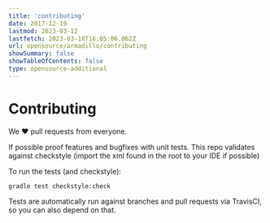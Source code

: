 ```yaml
---
title: 'contributing'
date: 2017-12-19
lastmod: 2023-03-12
lastfetch: 2023-03-18T16:05:06.062Z
url: opensource/armadillo/contributing
showSummary: false
showTableOfContents: false
type: opensource-additional
---
```

# Contributing

We ❤ pull requests from everyone.

If possible proof features and bugfixes with unit tests.
This repo validates against checkstyle (import the xml found in the root to your IDE if possible)

To run the tests (and checkstyle):

```shell
gradle test checkstyle:check
```

Tests are automatically run against branches and pull requests
via TravisCI, so you can also depend on that.
